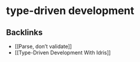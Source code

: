 # type-driven development



## Backlinks

-   [[Parse, don&rsquo;t validate]]
-   [[Type-Driven Development With Idris]]
